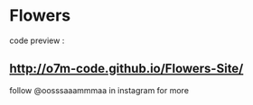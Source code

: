# Flowers 
code preview :

http://o7m-code.github.io/Flowers-Site/
--------------------------------------------
follow @oosssaaammmaa in instagram for more
